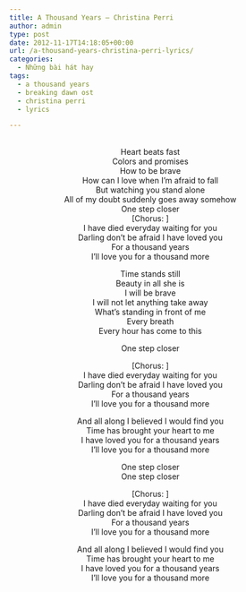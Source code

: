```yaml
---
title: A Thousand Years – Christina Perri
author: admin
type: post
date: 2012-11-17T14:18:05+00:00
url: /a-thousand-years-christina-perri-lyrics/
categories:
  - Những bài hát hay
tags:
  - a thousand years
  - breaking dawn ost
  - christina perri
  - lyrics

---
```

<p style="text-align: center;">
  <br /> Heart beats fast<br /> Colors and promises<br /> How to be brave<br /> How can I love when I&#8217;m afraid to fall<br /> But watching you stand alone<br /> All of my doubt suddenly goes away somehow<br /> One step closer<br /> [Chorus: ]<br /> I have died everyday waiting for you<br /> Darling don&#8217;t be afraid I have loved you<br /> For a thousand years<br /> I&#8217;ll love you for a thousand more
</p>

<p style="text-align: center;">
  Time stands still<br /> Beauty in all she is<br /> I will be brave<br /> I will not let anything take away<br /> What&#8217;s standing in front of me<br /> Every breath<br /> Every hour has come to this
</p>

<p style="text-align: center;">
  One step closer
</p>

<p style="text-align: center;">
  [Chorus: ]<br /> I have died everyday waiting for you<br /> Darling don&#8217;t be afraid I have loved you<br /> For a thousand years<br /> I&#8217;ll love you for a thousand more
</p>

<p style="text-align: center;">
  And all along I believed I would find you<br /> Time has brought your heart to me<br /> I have loved you for a thousand years<br /> I&#8217;ll love you for a thousand more
</p>

<p style="text-align: center;">
  One step closer<br /> One step closer
</p>

<p style="text-align: center;">
  [Chorus: ]<br /> I have died everyday waiting for you<br /> Darling don&#8217;t be afraid I have loved you<br /> For a thousand years<br /> I&#8217;ll love you for a thousand more
</p>

<p style="text-align: center;">
  And all along I believed I would find you<br /> Time has brought your heart to me<br /> I have loved you for a thousand years<br /> I&#8217;ll love you for a thousand more
</p>
